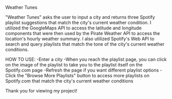 Weather Tunes

"Weather Tunes" asks the user to input a city and returns three Spotify playlist suggestions that match the city's current weather condition. I utilized the GoogleMaps API to access the latitude and longitude components that were then used by the Pirate Weather API to access the location's hourly weather summary. I also utilized Spotify's Web API to search and query playlists that match the tone of the city's current weather conditions. 

HOW TO USE:
-Enter a city
-When you reach the playlist page, you can click on the image of the playlist to take you to the playlist itself on the Spotify.com page
-Refresh the page if you want different playlist options
-Click the "Browse More Playlists" button to access more playlists on Spotify.com that match the city's current weather conditions

Thank you for viewing my project! 
